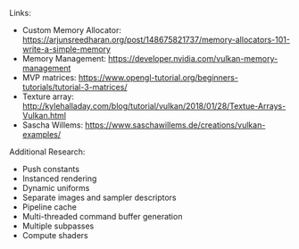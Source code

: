 Links:
- Custom Memory Allocator: https://arjunsreedharan.org/post/148675821737/memory-allocators-101-write-a-simple-memory
- Memory Management: https://developer.nvidia.com/vulkan-memory-management
- MVP matrices: https://www.opengl-tutorial.org/beginners-tutorials/tutorial-3-matrices/
- Texture array: http://kylehalladay.com/blog/tutorial/vulkan/2018/01/28/Textue-Arrays-Vulkan.html
- Sascha Willems: https://www.saschawillems.de/creations/vulkan-examples/

Additional Research:
- Push constants
- Instanced rendering
- Dynamic uniforms
- Separate images and sampler descriptors
- Pipeline cache
- Multi-threaded command buffer generation
- Multiple subpasses
- Compute shaders
